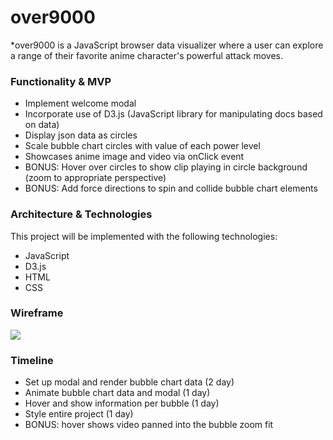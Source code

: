 # **over9000**

*over9000 is a JavaScript browser data visualizer where a user can explore a range of their favorite anime character's powerful attack moves. 

### Functionality & MVP
- Implement welcome modal
- Incorporate use of D3.js (JavaScript library for manipulating docs based on data)
- Display json data as circles
- Scale bubble chart circles with value of each power level
- Showcases anime image and video via onClick event
- BONUS: Hover over circles to show clip playing in circle background (zoom to appropriate perspective)
- BONUS: Add force directions to spin and collide bubble chart elements

### Architecture & Technologies
This project will be implemented with the following technologies:
- JavaScript
- D3.js
- HTML
- CSS

### Wireframe
<img src="https://i.imgur.com/ima37R3.png" />

### Timeline
- Set up modal and render bubble chart data (2 day)
- Animate bubble chart data and modal (1 day)
- Hover and show information per bubble (1 day)
- Style entire project (1 day)
- BONUS: hover shows video panned into the bubble zoom fit
